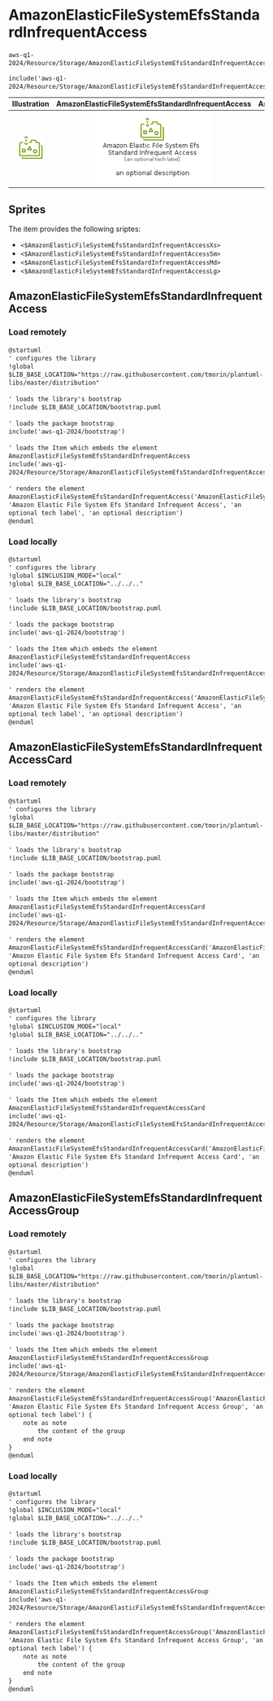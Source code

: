 # AmazonElasticFileSystemEfsStandardInfrequentAccess


```text
aws-q1-2024/Resource/Storage/AmazonElasticFileSystemEfsStandardInfrequentAccess
```

```text
include('aws-q1-2024/Resource/Storage/AmazonElasticFileSystemEfsStandardInfrequentAccess')
```



| Illustration | AmazonElasticFileSystemEfsStandardInfrequentAccess | AmazonElasticFileSystemEfsStandardInfrequentAccessCard | AmazonElasticFileSystemEfsStandardInfrequentAccessGroup |
| :---: | :---: | :---: | :---: |
| ![illustration for Illustration](../../../aws-q1-2024/Resource/Storage/AmazonElasticFileSystemEfsStandardInfrequentAccess.png) | ![illustration for AmazonElasticFileSystemEfsStandardInfrequentAccess](../../../aws-q1-2024/Resource/Storage/AmazonElasticFileSystemEfsStandardInfrequentAccess.Local.png) | ![illustration for AmazonElasticFileSystemEfsStandardInfrequentAccessCard](../../../aws-q1-2024/Resource/Storage/AmazonElasticFileSystemEfsStandardInfrequentAccessCard.Local.png) | ![illustration for AmazonElasticFileSystemEfsStandardInfrequentAccessGroup](../../../aws-q1-2024/Resource/Storage/AmazonElasticFileSystemEfsStandardInfrequentAccessGroup.Local.png) |



## Sprites
The item provides the following sriptes:

- `<$AmazonElasticFileSystemEfsStandardInfrequentAccessXs>`
- `<$AmazonElasticFileSystemEfsStandardInfrequentAccessSm>`
- `<$AmazonElasticFileSystemEfsStandardInfrequentAccessMd>`
- `<$AmazonElasticFileSystemEfsStandardInfrequentAccessLg>`





## AmazonElasticFileSystemEfsStandardInfrequentAccess

### Load remotely
```plantuml
@startuml
' configures the library
!global $LIB_BASE_LOCATION="https://raw.githubusercontent.com/tmorin/plantuml-libs/master/distribution"

' loads the library's bootstrap
!include $LIB_BASE_LOCATION/bootstrap.puml

' loads the package bootstrap
include('aws-q1-2024/bootstrap')

' loads the Item which embeds the element AmazonElasticFileSystemEfsStandardInfrequentAccess
include('aws-q1-2024/Resource/Storage/AmazonElasticFileSystemEfsStandardInfrequentAccess')

' renders the element
AmazonElasticFileSystemEfsStandardInfrequentAccess('AmazonElasticFileSystemEfsStandardInfrequentAccess', 'Amazon Elastic File System Efs Standard Infrequent Access', 'an optional tech label', 'an optional description')
@enduml
```

### Load locally
```plantuml
@startuml
' configures the library
!global $INCLUSION_MODE="local"
!global $LIB_BASE_LOCATION="../../.."

' loads the library's bootstrap
!include $LIB_BASE_LOCATION/bootstrap.puml

' loads the package bootstrap
include('aws-q1-2024/bootstrap')

' loads the Item which embeds the element AmazonElasticFileSystemEfsStandardInfrequentAccess
include('aws-q1-2024/Resource/Storage/AmazonElasticFileSystemEfsStandardInfrequentAccess')

' renders the element
AmazonElasticFileSystemEfsStandardInfrequentAccess('AmazonElasticFileSystemEfsStandardInfrequentAccess', 'Amazon Elastic File System Efs Standard Infrequent Access', 'an optional tech label', 'an optional description')
@enduml
```

## AmazonElasticFileSystemEfsStandardInfrequentAccessCard

### Load remotely
```plantuml
@startuml
' configures the library
!global $LIB_BASE_LOCATION="https://raw.githubusercontent.com/tmorin/plantuml-libs/master/distribution"

' loads the library's bootstrap
!include $LIB_BASE_LOCATION/bootstrap.puml

' loads the package bootstrap
include('aws-q1-2024/bootstrap')

' loads the Item which embeds the element AmazonElasticFileSystemEfsStandardInfrequentAccessCard
include('aws-q1-2024/Resource/Storage/AmazonElasticFileSystemEfsStandardInfrequentAccess')

' renders the element
AmazonElasticFileSystemEfsStandardInfrequentAccessCard('AmazonElasticFileSystemEfsStandardInfrequentAccessCard', 'Amazon Elastic File System Efs Standard Infrequent Access Card', 'an optional description')
@enduml
```

### Load locally
```plantuml
@startuml
' configures the library
!global $INCLUSION_MODE="local"
!global $LIB_BASE_LOCATION="../../.."

' loads the library's bootstrap
!include $LIB_BASE_LOCATION/bootstrap.puml

' loads the package bootstrap
include('aws-q1-2024/bootstrap')

' loads the Item which embeds the element AmazonElasticFileSystemEfsStandardInfrequentAccessCard
include('aws-q1-2024/Resource/Storage/AmazonElasticFileSystemEfsStandardInfrequentAccess')

' renders the element
AmazonElasticFileSystemEfsStandardInfrequentAccessCard('AmazonElasticFileSystemEfsStandardInfrequentAccessCard', 'Amazon Elastic File System Efs Standard Infrequent Access Card', 'an optional description')
@enduml
```

## AmazonElasticFileSystemEfsStandardInfrequentAccessGroup

### Load remotely
```plantuml
@startuml
' configures the library
!global $LIB_BASE_LOCATION="https://raw.githubusercontent.com/tmorin/plantuml-libs/master/distribution"

' loads the library's bootstrap
!include $LIB_BASE_LOCATION/bootstrap.puml

' loads the package bootstrap
include('aws-q1-2024/bootstrap')

' loads the Item which embeds the element AmazonElasticFileSystemEfsStandardInfrequentAccessGroup
include('aws-q1-2024/Resource/Storage/AmazonElasticFileSystemEfsStandardInfrequentAccess')

' renders the element
AmazonElasticFileSystemEfsStandardInfrequentAccessGroup('AmazonElasticFileSystemEfsStandardInfrequentAccessGroup', 'Amazon Elastic File System Efs Standard Infrequent Access Group', 'an optional tech label') {
    note as note
        the content of the group
    end note
}
@enduml
```

### Load locally
```plantuml
@startuml
' configures the library
!global $INCLUSION_MODE="local"
!global $LIB_BASE_LOCATION="../../.."

' loads the library's bootstrap
!include $LIB_BASE_LOCATION/bootstrap.puml

' loads the package bootstrap
include('aws-q1-2024/bootstrap')

' loads the Item which embeds the element AmazonElasticFileSystemEfsStandardInfrequentAccessGroup
include('aws-q1-2024/Resource/Storage/AmazonElasticFileSystemEfsStandardInfrequentAccess')

' renders the element
AmazonElasticFileSystemEfsStandardInfrequentAccessGroup('AmazonElasticFileSystemEfsStandardInfrequentAccessGroup', 'Amazon Elastic File System Efs Standard Infrequent Access Group', 'an optional tech label') {
    note as note
        the content of the group
    end note
}
@enduml
```

